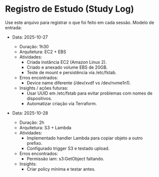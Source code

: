 # Registro de Estudo (Study Log)

Use este arquivo para registrar o que foi feito em cada sessão. Modelo de entrada:

- Data: 2025-10-27
  - Duração: 1h30
  - Arquitetura: EC2 + EBS
  - Atividades:
    - Criada instância EC2 (Amazon Linux 2).
    - Criado e anexado volume EBS de 20GB.
    - Teste de mount e persistência via /etc/fstab.
  - Erros encontrados:
    - Device name diferente (/dev/xvdf vs /dev/nvme1n1).
  - Insights / ações futuras:
    - Usar UUID em /etc/fstab para evitar problemas com nomes de dispositivos.
    - Automatizar criação via Terraform.

- Data: 2025-10-28
  - Duração: 2h
  - Arquitetura: S3 + Lambda
  - Atividades:
    - Implementado handler Lambda para copiar objeto a outro prefixo.
    - Configurado trigger S3 e testado upload.
  - Erros encontrados:
    - Permissão iam: s3:GetObject faltando.
  - Insights:
    - Criar policy mínima e testar antes.
